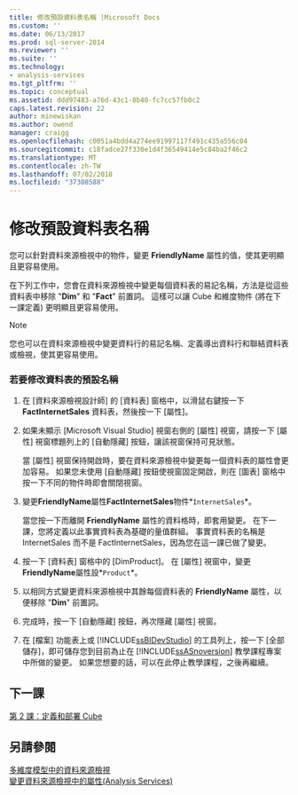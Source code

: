 ```yaml
---
title: 修改預設資料表名稱 |Microsoft Docs
ms.custom: ''
ms.date: 06/13/2017
ms.prod: sql-server-2014
ms.reviewer: ''
ms.suite: ''
ms.technology:
- analysis-services
ms.tgt_pltfrm: ''
ms.topic: conceptual
ms.assetid: ddd97483-a76d-43c1-8b40-fc7cc57fb0c2
caps.latest.revision: 22
author: minewiskan
ms.author: owend
manager: craigg
ms.openlocfilehash: c0051a4bdd4a274ee91997117f491c435a556c04
ms.sourcegitcommit: c18fadce27f330e1d4f36549414e5c84ba2f46c2
ms.translationtype: MT
ms.contentlocale: zh-TW
ms.lasthandoff: 07/02/2018
ms.locfileid: "37308588"
---
```

# <a name="modifying-default-table-names"></a>修改預設資料表名稱
  您可以針對資料來源檢視中的物件，變更 **FriendlyName** 屬性的值，使其更明顯且更容易使用。  
  
 在下列工作中，您會在資料來源檢視中變更每個資料表的易記名稱，方法是從這些資料表中移除 "**Dim**" 和 "**Fact**" 前置詞。 這樣可以讓 Cube 和維度物件 (將在下一課定義) 更明顯且更容易使用。  
  
> [!NOTE]  
>  您也可以在資料來源檢視中變更資料行的易記名稱、定義導出資料行和聯結資料表或檢視，使其更容易使用。  
  
### <a name="to-modify-the-default-name-of-a-table"></a>若要修改資料表的預設名稱  
  
1.  在 [資料來源檢視設計師] 的 [資料表] 窗格中，以滑鼠右鍵按一下 **FactInternetSales** 資料表，然後按一下 [屬性]。  
  
2.  如果未顯示 [Microsoft Visual Studio] 視窗右側的 [屬性] 視窗，請按一下 [屬性] 視窗標題列上的 [自動隱藏] 按鈕，讓該視窗保持可見狀態。  
  
     當 [屬性] 視窗保持開啟時，要在資料來源檢視中變更每一個資料表的屬性會更加容易。 如果您未使用 [自動隱藏] 按鈕使視窗固定開啟，則在 [圖表] 窗格中按一下不同的物件時即會關閉視窗。  
  
3.  變更**FriendlyName**屬性**FactInternetSales**物件*`InternetSales`*。  
  
     當您按一下而離開 **FriendlyName** 屬性的資料格時，即套用變更。 在下一課，您將定義以此事實資料表為基礎的量值群組。 事實資料表的名稱是 InternetSales 而不是 FactInternetSales，因為您在這一課已做了變更。  
  
4.  按一下 [資料表] 窗格中的 [DimProduct]。 在 [屬性] 視窗中，變更**FriendlyName**屬性設*`Product`*。  
  
5.  以相同方式變更資料來源檢視中其餘每個資料表的 **FriendlyName** 屬性，以便移除 "**Dim**" 前置詞。  
  
6.  完成時，按一下 [自動隱藏] 按鈕，再次隱藏 [屬性] 視窗。  
  
7.  在 [檔案] 功能表上或 [!INCLUDE[ssBIDevStudio](../includes/ssbidevstudio-md.md)] 的工具列上，按一下 [全部儲存]，即可儲存您到目前為止在 [!INCLUDE[ssASnoversion](../includes/ssasnoversion-md.md)] 教學課程專案中所做的變更。 如果您想要的話，可以在此停止教學課程，之後再繼續。  
  
## <a name="next-lesson"></a>下一課  
 [第 2 課：定義和部署 Cube](lesson-2-defining-and-deploying-a-cube.md)  
  
## <a name="see-also"></a>另請參閱  
 [多維度模型中的資料來源檢視](multidimensional-models/data-source-views-in-multidimensional-models.md)   
 [變更資料來源檢視中的屬性&#40;Analysis Services&#41;](multidimensional-models/change-properties-in-a-data-source-view-analysis-services.md)  
  
  
